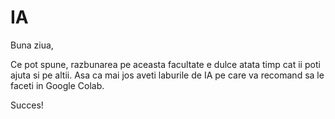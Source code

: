 # IA

Buna ziua,

Ce pot spune, razbunarea pe aceasta facultate e dulce atata timp cat ii poti ajuta si pe altii.
Asa ca mai jos aveti laburile de IA pe care va recomand sa le faceti in Google Colab.

Succes!
